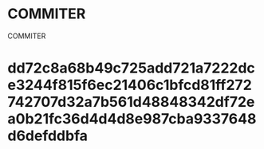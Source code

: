 # COMMITER
COMMITER






# dd72c8a68b49c725add721a7222dce3244f815f6ec21406c1bfcd81ff272742707d32a7b561d48848342df72ea0b21fc36d4d4d8e987cba9337648d6defddbfa

